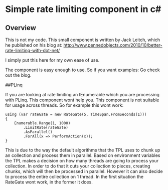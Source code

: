 Simple rate limiting component in c#
======================================================================

## Overview
This is not my code. This small component is written by Jack Leitch, which he published on his blog at:
http://www.pennedobjects.com/2010/10/better-rate-limiting-with-dot-net/

I simply put this here for my own ease of use.

The component is easy enough to use. So if you want examples: Go check out the blog.

##PLinq

If you are looking at rate limiting an IEnumerable which you are processing with PLinq. This component wont help you. This component is not suitable
for usage across threads.
So for example this wont work:

	using (var rateGate = new RateGate(5, TimeSpan.FromSeconds(1)))
	{
		Enumerable.Range(1, 1000)
			.LimitRate(rateGate)
			.AsParallel()
			.ForAll(x => PerformAction(x));
	}
	
This is due to the way the default algorithms that the TPL uses to chunk up an collection and process them in parallel. Based on environment 
variables the TPL makes a decision on how many threads are going to process your collection. In order to do that it cuts your collection
to pieces, creating chunks, which will then be processed in parallel. However it can also decide to process the entire collection on 1 thread.
In the first situation the RateGate wont work, in the former it does.